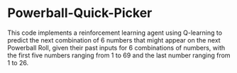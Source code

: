 # Powerball-Quick-Picker
This code implements a reinforcement learning agent using Q-learning to predict the next combination of 6 numbers that might appear on the next Powerball Roll, given their past inputs for 6 combinations of numbers, with the first five numbers ranging from 1 to 69 and the last number ranging from 1 to 26.
